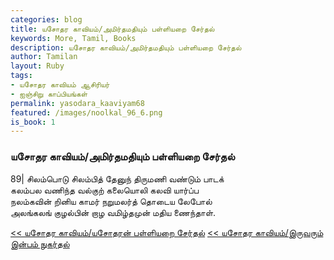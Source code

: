 ```yaml
---  
categories: blog  
title: யசோதர காவியம்/அமிர்தமதியும் பள்ளியறை சேர்தல்
keywords: More, Tamil, Books  
description: யசோதர காவியம்/அமிர்தமதியும் பள்ளியறை சேர்தல்
author: Tamilan  
layout: Ruby  
tags:     
- யசோதர காவியம் ஆசிரியர்
- ஐஞ்சிறு காப்பியங்கள்
permalink: yasodara_kaaviyam68  
featured: /images/noolkal_96_6.png  
is_book: 1
---  
```



### யசோதர காவியம்/அமிர்தமதியும் பள்ளியறை சேர்தல்

89| சிலம்பொடு சிலம்பித் தேனுந் திருமணி வண்டும் பாடக்  
கலம்பல வணிந்த வல்குற் கலையொலி கலவி யார்ப்ப  
நலம்கவின் றினிய காமர் நறுமலர்த் தொடைய லேபோல்  
அலங்கலங் குழல்பின் றாழ வமிழ்தமுன் மதிய ணைந்தாள்.

[<< யசோதர காவியம்/யசோதரன் பள்ளியறை சேர்தல்](yasodara_kaaviyam67) [<< யசோதர காவியம்/இருவரும் இன்பம் நுகர்தல்](yasodara_kaaviyam69)


